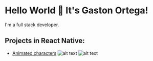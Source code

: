 # Hello World 👋 It's Gaston Ortega!
I'm a full stack developer.

## Projects in React Native:

* [Animated characters](https://github.com/GaezOrt/project1-frontend) ![alt text](https://upload.wikimedia.org/wikipedia/commons/thumb/a/a7/React-icon.svg/20px-React-icon.svg.png "React Native") ![alt text](https://midu.dev/images/tags/node.png "Node JS")